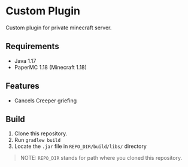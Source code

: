 # Custom Plugin

Custom plugin for private minecraft server.

## Requirements

- Java 1.17
- PaperMC 1.18 (Minecraft 1.18)

## Features

- Cancels Creeper griefing

## Build

1. Clone this repository.
2. Run `gradlew build`
3. Locate the `.jar` file in `REPO_DIR/build/libs/` directory

> NOTE: `REPO_DIR` stands for path where you cloned this repository.

